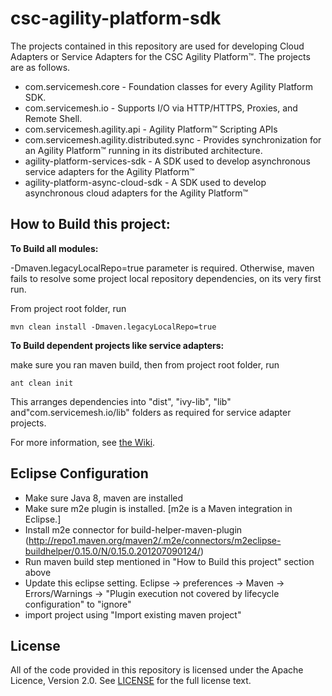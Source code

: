 # csc-agility-platform-sdk
The projects contained in this repository are used for developing Cloud Adapters or Service Adapters for the CSC Agility Platform&trade;. The projects are as follows.
* com.servicemesh.core - Foundation classes for every Agility Platform SDK.
* com.servicemesh.io - Supports I/O via HTTP/HTTPS, Proxies, and Remote Shell.
* com.servicemesh.agility.api - Agility Platform&trade; Scripting APIs
* com.servicemesh.agility.distributed.sync - Provides synchronization for an Agility Platform&trade; running in its distributed architecture.
* agility-platform-services-sdk - A SDK used to develop asynchronous service adapters for the Agility Platform&trade;
* agility-platform-async-cloud-sdk - A SDK used to develop asynchronous cloud adapters for the Agility Platform&trade;

## How to Build this project:

**To Build all modules:**

-Dmaven.legacyLocalRepo=true parameter is required. Otherwise, maven fails to resolve some project local repository dependencies, on its very first run.

From project root folder, run

<code>mvn clean install -Dmaven.legacyLocalRepo=true</code>

**To Build dependent projects like service adapters:**

make sure you ran maven build, then from project root folder, run

<code>ant clean init</code>

This arranges dependencies into "dist", "ivy-lib", "lib" and"com.servicemesh.io/lib" folders as required for service adapter projects.


For more information, see [the Wiki](https://github.com/csc/csc-agility-platform-sdk/wiki).

## Eclipse Configuration

* Make sure Java 8, maven are installed
* Make sure m2e plugin is installed. [m2e is a Maven integration in Eclipse.]
* Install m2e connector for build-helper-maven-plugin (http://repo1.maven.org/maven2/.m2e/connectors/m2eclipse-buildhelper/0.15.0/N/0.15.0.201207090124/)
* Run maven build step mentioned in "How to Build this project" section above
* Update this eclipse setting. Eclipse -> preferences -> Maven -> Errors/Warnings -> "Plugin execution not covered by lifecycle configuration" to "ignore"
* import project using "Import existing maven project"

## License
All of the code provided in this repository is licensed under the Apache Licence, Version 2.0. See [LICENSE](https://github.com/csc/csc-agility-platform-sdk/blob/master/LICENSE) for the full license text.